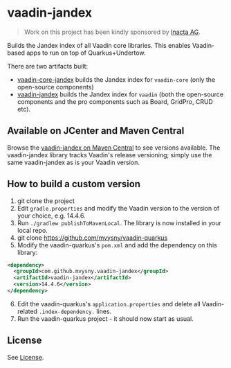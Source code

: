 # vaadin-jandex

> Work on this project has been kindly sponsored by [Inacta AG](https://inacta.ch).

Builds the Jandex index of all Vaadin core libraries. This enables Vaadin-based
apps to run on top of Quarkus+Undertow.

There are two artifacts built:

* [vaadin-core-jandex](vaadin-core-jandex) builds the Jandex index for `vaadin-core` (only
  the open-source components)
* [vaadin-jandex](vaadin-jandex) builds the Jandex index for `vaadin`
  (both the open-source components and the pro components such as Board, GridPro,
  CRUD etc).

## Available on JCenter and Maven Central

Browse the [vaadin-jandex on Maven Central](https://repo1.maven.org/maven2/com/github/mvysny/vaadin-jandex/)
to see versions available. The vaadin-jandex library tracks Vaadin's release versioning;
simply use the same vaadin-jandex as is your Vaadin version.

## How to build a custom version

1. git clone the project
2. Edit `gradle.properties` and modify the Vaadin version to the version of your choice, e.g. 14.4.6.
3. Run `./gradlew publishToMavenLocal`. The library is now installed in your local repo.
4. git clone https://github.com/mvysny/vaadin-quarkus
5. Modify the vaadin-quarkus's `pom.xml` and add the dependency on this library:

```xml
<dependency>
  <groupId>com.github.mvysny.vaadin-jandex</groupId>
  <artifactId>vaadin-jandex</artifactId>
  <version>14.4.6</version>
</dependency>
```

6. Edit the vaadin-quarkus's `application.properties` and delete all Vaadin-related
   `.index-dependency.` lines.
7. Run the vaadin-quarkus project - it should now start as usual.

## License

See [License](LICENSE.txt).
